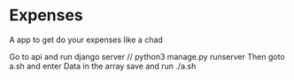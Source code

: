# Expenses

A app to get do your expenses like a chad

Go to api and run django server // python3 manage.py runserver
Then goto a.sh and enter Data in the array
save and run ./a.sh


